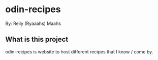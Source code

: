 # odin-recipes
By: Reily (Ryaaahs) Maahs

## What is this project
odin-recipes is website to host different recipes that I know / come by.